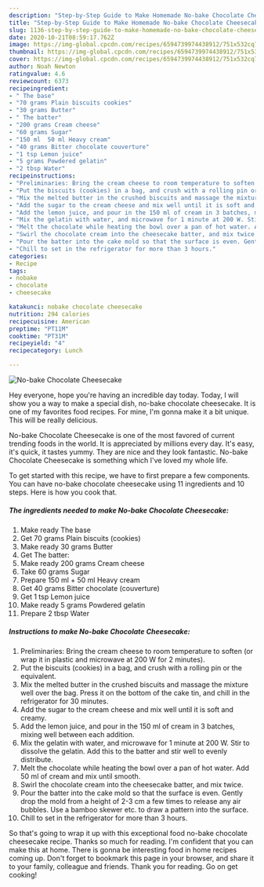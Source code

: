 ```yaml
---
description: "Step-by-Step Guide to Make Homemade No-bake Chocolate Cheesecake"
title: "Step-by-Step Guide to Make Homemade No-bake Chocolate Cheesecake"
slug: 1136-step-by-step-guide-to-make-homemade-no-bake-chocolate-cheesecake
date: 2020-10-21T08:59:17.762Z
image: https://img-global.cpcdn.com/recipes/6594739974438912/751x532cq70/no-bake-chocolate-cheesecake-recipe-main-photo.jpg
thumbnail: https://img-global.cpcdn.com/recipes/6594739974438912/751x532cq70/no-bake-chocolate-cheesecake-recipe-main-photo.jpg
cover: https://img-global.cpcdn.com/recipes/6594739974438912/751x532cq70/no-bake-chocolate-cheesecake-recipe-main-photo.jpg
author: Noah Newton
ratingvalue: 4.6
reviewcount: 6373
recipeingredient:
- " The base"
- "70 grams Plain biscuits cookies"
- "30 grams Butter"
- " The batter"
- "200 grams Cream cheese"
- "60 grams Sugar"
- "150 ml  50 ml Heavy cream"
- "40 grams Bitter chocolate couverture"
- "1 tsp Lemon juice"
- "5 grams Powdered gelatin"
- "2 tbsp Water"
recipeinstructions:
- "Preliminaries: Bring the cream cheese to room temperature to soften (or wrap it in plastic and microwave at 200 W for 2 minutes)."
- "Put the biscuits (cookies) in a bag, and crush with a rolling pin or the equivalent."
- "Mix the melted butter in the crushed biscuits and massage the mixture well over the bag. Press it on the bottom of the cake tin, and chill in the refrigerator for 30 minutes."
- "Add the sugar to the cream cheese and mix well until it is soft and creamy."
- "Add the lemon juice, and pour in the 150 ml of cream in 3 batches, mixing well between each addition."
- "Mix the gelatin with water, and microwave for 1 minute at 200 W. Stir to dissolve the gelatin. Add this to the batter and stir well to evenly distribute."
- "Melt the chocolate while heating the bowl over a pan of hot water. Add 50 ml of cream and mix until smooth."
- "Swirl the chocolate cream into the cheesecake batter, and mix twice."
- "Pour the batter into the cake mold so that the surface is even. Gently drop the mold from a height of 2-3 cm a few times to release any air bubbles. Use a bamboo skewer etc. to draw a pattern into the surface."
- "Chill to set in the refrigerator for more than 3 hours."
categories:
- Recipe
tags:
- nobake
- chocolate
- cheesecake

katakunci: nobake chocolate cheesecake 
nutrition: 294 calories
recipecuisine: American
preptime: "PT11M"
cooktime: "PT31M"
recipeyield: "4"
recipecategory: Lunch

---
```



![No-bake Chocolate Cheesecake](https://img-global.cpcdn.com/recipes/6594739974438912/751x532cq70/no-bake-chocolate-cheesecake-recipe-main-photo.jpg)

Hey everyone, hope you're having an incredible day today. Today, I will show you a way to make a special dish, no-bake chocolate cheesecake. It is one of my favorites food recipes. For mine, I'm gonna make it a bit unique. This will be really delicious.

No-bake Chocolate Cheesecake is one of the most favored of current trending foods in the world. It is appreciated by millions every day. It's easy, it's quick, it tastes yummy. They are nice and they look fantastic. No-bake Chocolate Cheesecake is something which I've loved my whole life.




To get started with this recipe, we have to first prepare a few components. You can have no-bake chocolate cheesecake using 11 ingredients and 10 steps. Here is how you cook that.

<!--inarticleads1-->

##### The ingredients needed to make No-bake Chocolate Cheesecake:

1. Make ready  The base
1. Get 70 grams Plain biscuits (cookies)
1. Make ready 30 grams Butter
1. Get  The batter:
1. Make ready 200 grams Cream cheese
1. Take 60 grams Sugar
1. Prepare 150 ml + 50 ml Heavy cream
1. Get 40 grams Bitter chocolate (couverture)
1. Get 1 tsp Lemon juice
1. Make ready 5 grams Powdered gelatin
1. Prepare 2 tbsp Water




<!--inarticleads2-->

##### Instructions to make No-bake Chocolate Cheesecake:

1. Preliminaries: Bring the cream cheese to room temperature to soften (or wrap it in plastic and microwave at 200 W for 2 minutes).
1. Put the biscuits (cookies) in a bag, and crush with a rolling pin or the equivalent.
1. Mix the melted butter in the crushed biscuits and massage the mixture well over the bag. Press it on the bottom of the cake tin, and chill in the refrigerator for 30 minutes.
1. Add the sugar to the cream cheese and mix well until it is soft and creamy.
1. Add the lemon juice, and pour in the 150 ml of cream in 3 batches, mixing well between each addition.
1. Mix the gelatin with water, and microwave for 1 minute at 200 W. Stir to dissolve the gelatin. Add this to the batter and stir well to evenly distribute.
1. Melt the chocolate while heating the bowl over a pan of hot water. Add 50 ml of cream and mix until smooth.
1. Swirl the chocolate cream into the cheesecake batter, and mix twice.
1. Pour the batter into the cake mold so that the surface is even. Gently drop the mold from a height of 2-3 cm a few times to release any air bubbles. Use a bamboo skewer etc. to draw a pattern into the surface.
1. Chill to set in the refrigerator for more than 3 hours.




So that's going to wrap it up with this exceptional food no-bake chocolate cheesecake recipe. Thanks so much for reading. I'm confident that you can make this at home. There is gonna be interesting food in home recipes coming up. Don't forget to bookmark this page in your browser, and share it to your family, colleague and friends. Thank you for reading. Go on get cooking!
